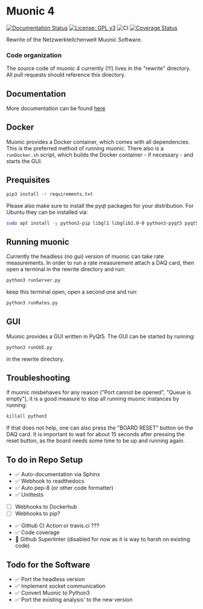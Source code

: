 # Muonic 4
[![Documentation Status](https://readthedocs.org/projects/muonic/badge/?version=latest)](https://muonic.readthedocs.io/en/latest/?badge=latest)
[![License: GPL v3](https://img.shields.io/badge/License-GPLv3-blue.svg)](https://www.gnu.org/licenses/gpl-3.0)
![CI](https://github.com/NetzwerkTeilchenwelt/muonic4/workflows/CI/badge.svg)
[![Coverage Status](https://coveralls.io/repos/github/NetzwerkTeilchenwelt/muonic4/badge.svg?branch=master)](https://coveralls.io/github/NetzwerkTeilchenwelt/muonic4?branch=master)

Rewrite of the Netzwerkteilchenwelt Muonic Software.

### Code organization
The source code of muonic 4 currently (!!!) lives in the "rewrite" directory. All pull requests should reference this directory.

## Documentation
More documentation can be found [here](https://muonic.readthedocs.io/en/latest/)

## Docker
Muonic provides a Docker container, which comes with all dependencies. This is the preferred method of running muonic. There also is a ```runDocker.sh``` script, which builds the Docker container - if necessary - and starts the GUI.

## Prequisites

```bash
pip3 install -r requirements.txt
```

Please also make sure to install the pyqt packages for your distribution. For Ubuntu they can be installed via:
```bash
sudo apt install -y python3-pip libgl1 libglib2.0-0 python3-pyqt5 pyqt5-dev-tools qttools5-dev-tools
```

## Running muonic
Currently the headless (no gui) version of muonic can take rate measurements. In order to run a rate measurement attach a DAQ card, then open a terminal in the rewrite directory and run:
```bash
python3 runServer.py
```

keep this terminal open, open a second one and run:

```bash
python3 runRates.py
```

## GUI
Muonic provides a GUI written in PyQt5. The GUI can be started by running:
```bash
python3 runGUI.py
```
in the rewrite directory.

## Troubleshooting
If muonic misbehaves for any reason ("Port cannot be opened", "Queue is empty"), it is a good measure to stop all running muonic instances by running:
```bash
killall python3
```
If that does not help, one can also press the "BOARD RESET" button on the DAQ card. It is important to wait for about 15 seconds after pressing the reset button, as the board needs some time to be up and running again.



## To do in Repo Setup

- :white_check_mark: Auto-documentation via Sphinx
- :white_check_mark: Webhook to readthedocs
- :white_check_mark: Auto pep-8 (or other code formatter)
- :white_check_mark: Unittests
- [ ] Webhooks to Dockerhub
- [ ] Webhooks to pip?
- :white_check_mark: Github CI Action or travis.ci ???
- :white_check_mark: Code coverage
- :small_red_triangle: Github Superlinter (disabled for now as it is way to harsh on existing code)

## Todo for the Software
- :white_check_mark: Port the headless version
- :white_check_mark: Implement socket communication
- :white_check_mark: Convert Muonic to Python3
- :white_check_mark: Port the existing analysis' to the new version
